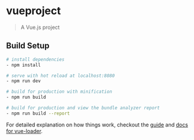 # vueproject

> A Vue.js project

## Build Setup

``` bash
# install dependencies
- npm install

# serve with hot reload at localhost:8080
- npm run dev

# build for production with minification
- npm run build

# build for production and view the bundle analyzer report
- npm run build --report
```

For detailed explanation on how things work, checkout the [guide](http://vuejs-templates.github.io/webpack/) and [docs for vue-loader](http://vuejs.github.io/vue-loader).
